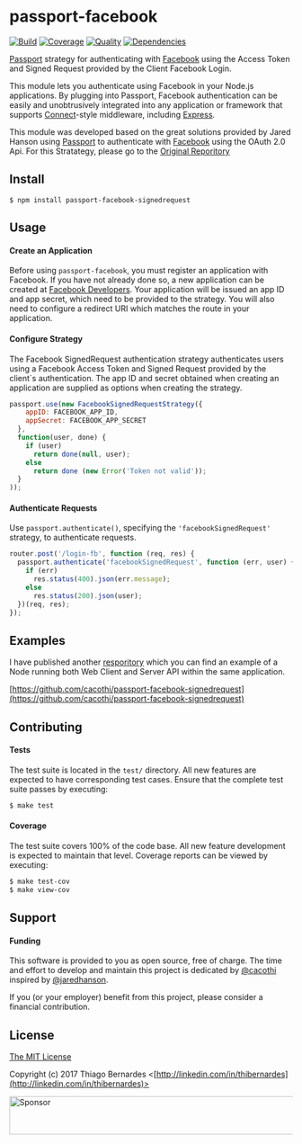 # passport-facebook

[![Build](https://img.shields.io/travis/cacothi/passport-facebook-signedrequest.svg)](https://travis-ci.org/cacothi/passport-facebook-signedrequest)
[![Coverage](https://img.shields.io/coveralls/cacothi/passport-facebook-signedrequest.svg)](https://coveralls.io/r/cacothi/passport-facebook-signedrequest)
[![Quality](https://img.shields.io/codeclimate/github/cacothi/passport-facebook-signedrequest.svg?label=quality)](https://codeclimate.com/github/cacothi/passport-facebook-signedrequest)
[![Dependencies](https://img.shields.io/david/jaredhanson/passport.svg)](https://github.com/jaredhanson/passport)


[Passport](http://passportjs.org/) strategy for authenticating with [Facebook](http://www.facebook.com/)
using the Access Token and Signed Request provided by the Client Facebook Login.

This module lets you authenticate using Facebook in your Node.js applications.
By plugging into Passport, Facebook authentication can be easily and
unobtrusively integrated into any application or framework that supports
[Connect](http://www.senchalabs.org/connect/)-style middleware, including
[Express](http://expressjs.com/).

This module was developed based on the great solutions provided by Jared Hanson
using [Passport](http://passportjs.org) to authenticate with [Facebook](http://www.facebebook.com) using the OAuth 2.0 Api. For this Stratategy, please go to the [Original Reporitory](https://github.com/jaredhanson/passport-facebook)


## Install

    $ npm install passport-facebook-signedrequest

## Usage

#### Create an Application

Before using `passport-facebook`, you must register an application with
Facebook.  If you have not already done so, a new application can be created at
[Facebook Developers](https://developers.facebook.com/).  Your application will
be issued an app ID and app secret, which need to be provided to the strategy.
You will also need to configure a redirect URI which matches the route in your
application.

#### Configure Strategy

The Facebook SignedRequest authentication strategy authenticates users using a Facebook
Access Token and Signed Request provided by the client`s authentication.  The app ID and secret obtained when creating an application are supplied as options when creating the strategy.  

```js
passport.use(new FacebookSignedRequestStrategy({
    appID: FACEBOOK_APP_ID,
    appSecret: FACEBOOK_APP_SECRET
  },
  function(user, done) {
    if (user)
      return done(null, user);
    else
      return done (new Error('Token not valid'));
  }
));
```

#### Authenticate Requests

Use `passport.authenticate()`, specifying the `'facebookSignedRequest'` strategy, to
authenticate requests.

```js
router.post('/login-fb', function (req, res) {
  passport.authenticate('facebookSignedRequest', function (err, user) {
    if (err)
      res.status(400).json(err.message);
    else
      res.status(200).json(user);
  })(req, res);
});
```

## Examples

I have published another [resporitory](https://github.com/cacothi/passport-facebook-signedrequest) which you can find an example of a Node running both Web Client and Server API within the same application.

[https://github.com/cacothi/passport-facebook-signedrequest](https://github.com/cacothi/passport-facebook-signedrequest)

## Contributing

#### Tests

The test suite is located in the `test/` directory.  All new features are
expected to have corresponding test cases.  Ensure that the complete test suite
passes by executing:

```bash
$ make test
```

#### Coverage

The test suite covers 100% of the code base.  All new feature development is
expected to maintain that level.  Coverage reports can be viewed by executing:

```bash
$ make test-cov
$ make view-cov
```

## Support

#### Funding

This software is provided to you as open source, free of charge.  The time and
effort to develop and maintain this project is dedicated by [@cacothi](http://github.com/cacothi) inspired by [@jaredhanson](https://github.com/jaredhanson).

If you (or your employer) benefit from this project, please consider a financial
contribution.

## License

[The MIT License](http://opensource.org/licenses/MIT)

Copyright (c) 2017 Thiago Bernardes <[http://linkedin.com/in/thibernardes](http://linkedin.com/in/thibernardes)>

<a target='_blank' rel='nofollow' href='https://app.codesponsor.io/link/Yvd9YjwKSPgZDyhU2WASruNb/cacothi/passport-facebook-signedrequest'>
  <img alt='Sponsor' width='888' height='68' src='https://app.codesponsor.io/embed/Yvd9YjwKSPgZDyhU2WASruNb/cacothi/passport-facebook-signedrequest.svg' />
</a>
